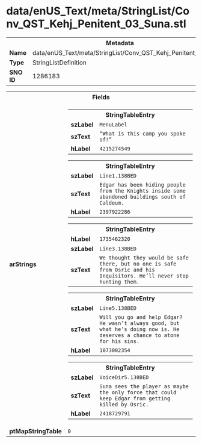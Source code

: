 <h1>data/enUS_Text/meta/StringList/Conv_QST_Kehj_Penitent_03_Suna.stl</h1><table><tr><th colspan="100%">Metadata</th></tr><tr><td><b>Name</b></td><td>data/enUS_Text/meta/StringList/Conv_QST_Kehj_Penitent_03_Suna.stl</td></tr><tr><td><b>Type</b></td><td>StringListDefinition</td></tr><tr><td><b>SNO ID</b></td><td>1286183</td></tr></table>

<table><tr><th colspan="100%">Fields</th></tr><tr><td><b>arStrings</b></td><td><table><tr><th colspan="100%">StringTableEntry</th></tr><tr><td><b>szLabel</b></td><td><code>MenuLabel</code></td></tr><tr><td><b>szText</b></td><td><code>“What is this camp you spoke of?”</code></td></tr><tr><td><b>hLabel</b></td><td><code>4215274549</code></td></tr></table>


<table><tr><th colspan="100%">StringTableEntry</th></tr><tr><td><b>szLabel</b></td><td><code>Line1.138BED</code></td></tr><tr><td><b>szText</b></td><td><code>Edgar has been hiding people from the Knights inside some abandoned buildings south of Caldeum.</code></td></tr><tr><td><b>hLabel</b></td><td><code>2397922286</code></td></tr></table>


<table><tr><th colspan="100%">StringTableEntry</th></tr><tr><td><b>hLabel</b></td><td><code>1735462320</code></td></tr><tr><td><b>szLabel</b></td><td><code>Line3.138BED</code></td></tr><tr><td><b>szText</b></td><td><code>We thought they would be safe there, but no one is safe from Osric and his Inquisitors. He’ll never stop hunting them.</code></td></tr></table>


<table><tr><th colspan="100%">StringTableEntry</th></tr><tr><td><b>szLabel</b></td><td><code>Line5.138BED</code></td></tr><tr><td><b>szText</b></td><td><code>Will you go and help Edgar? He wasn’t always good, but what he’s doing now is. He deserves a chance to atone for his sins.</code></td></tr><tr><td><b>hLabel</b></td><td><code>1073002354</code></td></tr></table>


<table><tr><th colspan="100%">StringTableEntry</th></tr><tr><td><b>szLabel</b></td><td><code>VoiceDir5.138BED</code></td></tr><tr><td><b>szText</b></td><td><code>Suna sees the player as maybe the only force that could keep Edgar from getting killed by Osric.</code></td></tr><tr><td><b>hLabel</b></td><td><code>2418729791</code></td></tr></table>


</td></tr><tr><td><b>ptMapStringTable</b></td><td><code>0</code></td></tr></table>

